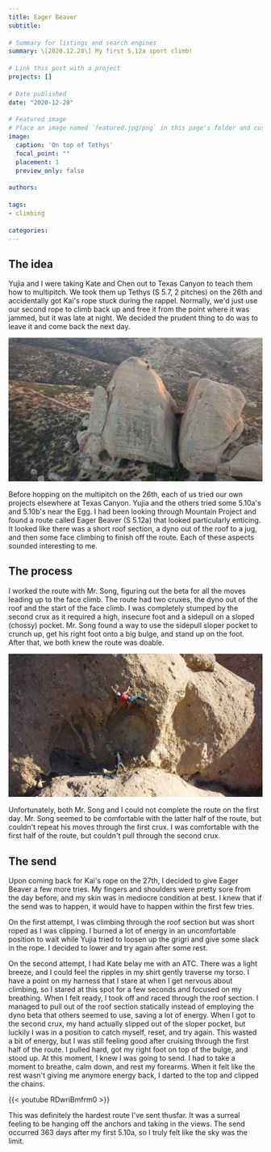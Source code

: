 ```yaml
---
title: Eager Beaver
subtitle: 

# Summary for listings and search engines
summary: \[2020.12.28\] My first 5.12a sport climb!

# Link this post with a project
projects: []

# Date published
date: "2020-12-28"

# Featured image
# Place an image named `featured.jpg/png` in this page's folder and customize its options here.
image:
  caption: 'On top of Tethys'
  focal_point: ""
  placement: 1
  preview_only: false

authors:

tags:
- climbing

categories:
---
```


The idea
--------
Yujia and I were taking Kate and Chen out to Texas Canyon to teach them how to multipitch. We took them up Tethys (S 5.7, 2 pitches) on the 26th and accidentally got Kai's rope stuck during the rappel. Normally, we'd just use our second rope to climb back up and free it from the point where it was jammed, but it was late at night. We decided the prudent thing to do was to leave it and come back the next day.

![screen reader text](tethys1.png "Tethys") 

Before hopping on the multipitch on the 26th, each of us tried our own projects elsewhere at Texas Canyon. Yujia and the others tried some 5.10a's and 5.10b's near the Egg. I had been looking through Mountain Project and found a route called Eager Beaver (S 5.12a) that looked particularly enticing. It looked like there was a short roof section, a dyno out of the roof to a jug, and then some face climbing to finish off the route. Each of these aspects sounded interesting to me. 

The process
------
I worked the route with Mr. Song, figuring out the beta for all the moves leading up to the face climb. The route had two cruxes, the dyno out of the roof and the start of the face climb. I was completely stumped by the second crux as it required a high, insecure foot and a sidepull on a sloped (chossy) pocket. Mr. Song found a way to use the sidepull sloper pocket to crunch up, get his right foot onto a big bulge, and stand up on the foot. After that, we both knew the route was doable.

![screen reader text](eagerbeaver1.png "Eager Beaver")

Unfortunately, both Mr. Song and I could not complete the route on the first day. Mr. Song seemed to be comfortable with the latter half of the route, but couldn't repeat his moves through the first crux. I was comfortable with the first half of the route, but couldn't pull through the second crux.

The send
-------
Upon coming back for Kai's rope on the 27th, I decided to give Eager Beaver a few more tries. My fingers and shoulders were pretty sore from the day before, and my skin was in mediocre condition at best. I knew that if the send was to happen, it would have to happen within the first few tries. 

On the first attempt, I was climbing through the roof section but was short roped as I was clipping. I burned a lot of energy in an uncomfortable position to wait while Yujia tried to loosen up the grigri and give some slack in the rope. I decided to lower and try again after some rest.

On the second attempt, I had Kate belay me with an ATC. There was a light breeze, and I could feel the ripples in my shirt gently traverse my torso. I have a point on my harness that I stare at when I get nervous about climbing, so I stared at this spot for a few seconds and focused on my breathing. When I felt ready, I took off and raced through the roof section. I managed to pull out of the roof section statically instead of employing the dyno beta that others seemed to use, saving a lot of energy. When I got to the second crux, my hand actually slipped out of the sloper pocket, but luckily I was in a position to catch myself, reset, and try again. This wasted a bit of energy, but I was still feeling good after cruising through the first half of the route. I pulled hard, got my right foot on top of the bulge, and stood up. At this moment, I knew I was going to send. I had to take a moment to breathe, calm down, and rest my forearms. When it felt like the rest wasn't giving me anymore energy back, I darted to the top and clipped the chains.

{{< youtube RDwriBmfrm0 >}}

This was definitely the hardest route I've sent thusfar. It was a surreal feeling to be hanging off the anchors and taking in the views. The send occurred 363 days after my first 5.10a, so I truly felt like the sky was the limit.